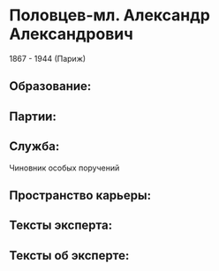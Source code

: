 # Половцев-мл. Александр Александрович
1867 - 1944 (Париж) 

## Образование:
## Партии:
## Служба:
Чиновник особых поручений
## Пространство карьеры:
## Тексты эксперта:
## Тексты об эксперте:
